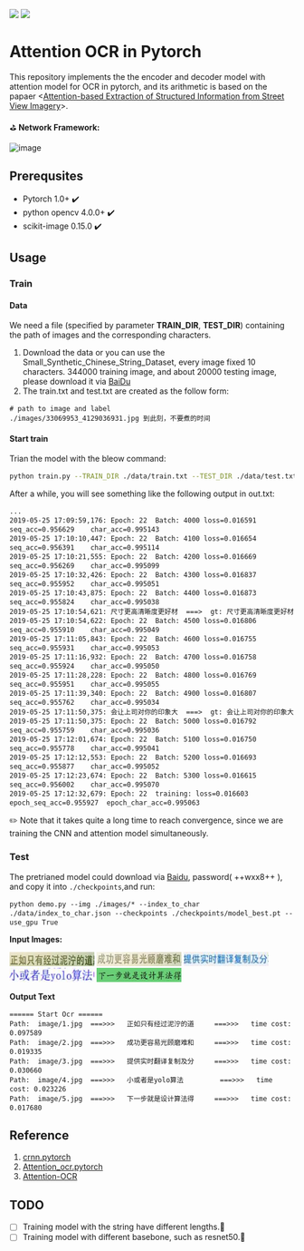 ![](https://img.shields.io/badge/Attention-Ocr-orange.svg) ![](https://img.shields.io/badge/pytorch-v1.0.0-brightgreen.svg)
# Attention OCR in Pytorch
This repository implements the the encoder and decoder model with attention model for OCR in pytorch, and its arithmetic is based on the papaer <[Attention-based Extraction of Structured Information from Street View Imagery](https://arxiv.org/pdf/1704.03549.pdf)>.

⛳️ **Network Framework:**

![image](https://i.loli.net/2019/05/27/5ceb5ff52317f45318.jpg)

## Prerequsites
- Pytorch 1.0+  ✔️
- python opencv 4.0.0+  ✔️
- scikit-image 0.15.0    ✔️

## Usage

### Train

#### Data
We need a file (specified by parameter **TRAIN_DIR**, **TEST_DIR**) containing the path of images and the corresponding characters.
1. Download the data or you can use the Small_Synthetic_Chinese_String_Dataset, every image fixed 10 characters. 344000 training image, and about 20000 testing image, please download it via [BaiDu](https://pan.baidu.com/s/1hIurFJ73XbzL-QG4V-oe0w#list/path=%2F)
2. The train.txt and test.txt are created as the follow form:
```
# path to image and label
./images/33069953_4129036931.jpg 到此刻，不要煮的时间
```

#### Start train

Trian the model with the bleow command:
```bash
python train.py --TRAIN_DIR ./data/train.txt --TEST_DIR ./data/test.txt --batch_size 64 --input_h 32 --input_w 100 --lr 0.001 --use_gpu True
```
After a while, you will see something like the following output in out.txt:
```
...
2019-05-25 17:09:59,176: Epoch: 22	Batch: 4000	loss=0.016591	seq_acc=0.956629	char_acc=0.995143
2019-05-25 17:10:10,447: Epoch: 22	Batch: 4100	loss=0.016654	seq_acc=0.956391	char_acc=0.995114
2019-05-25 17:10:21,555: Epoch: 22	Batch: 4200	loss=0.016669	seq_acc=0.956269	char_acc=0.995099
2019-05-25 17:10:32,426: Epoch: 22	Batch: 4300	loss=0.016837	seq_acc=0.955952	char_acc=0.995051
2019-05-25 17:10:43,875: Epoch: 22	Batch: 4400	loss=0.016873	seq_acc=0.955824	char_acc=0.995038
2019-05-25 17:10:54,621: 尺寸更高清晰度更好材  ===>  gt: 尺寸更高清晰度更好材
2019-05-25 17:10:54,622: Epoch: 22	Batch: 4500	loss=0.016806	seq_acc=0.955910	char_acc=0.995049
2019-05-25 17:11:05,843: Epoch: 22	Batch: 4600	loss=0.016755	seq_acc=0.955931	char_acc=0.995053
2019-05-25 17:11:16,932: Epoch: 22	Batch: 4700	loss=0.016758	seq_acc=0.955924	char_acc=0.995050
2019-05-25 17:11:28,228: Epoch: 22	Batch: 4800	loss=0.016769	seq_acc=0.955951	char_acc=0.995055
2019-05-25 17:11:39,340: Epoch: 22	Batch: 4900	loss=0.016807	seq_acc=0.955762	char_acc=0.995034
2019-05-25 17:11:50,375: 会让上司对你的印象大  ===>  gt: 会让上司对你的印象大
2019-05-25 17:11:50,375: Epoch: 22	Batch: 5000	loss=0.016792	seq_acc=0.955759	char_acc=0.995036
2019-05-25 17:12:01,674: Epoch: 22	Batch: 5100	loss=0.016750	seq_acc=0.955778	char_acc=0.995041
2019-05-25 17:12:12,553: Epoch: 22	Batch: 5200	loss=0.016693	seq_acc=0.955877	char_acc=0.995052
2019-05-25 17:12:23,674: Epoch: 22	Batch: 5300	loss=0.016615	seq_acc=0.956002	char_acc=0.995070
2019-05-25 17:12:32,679: Epoch: 22	training: loss=0.016603	epoch_seq_acc=0.955927	epoch_char_acc=0.995063
```
✏️ Note that it takes quite a long time to reach convergence, since we are training the CNN and attention model simultaneously.

### Test

The pretrianed model could download via [Baidu](https://pan.baidu.com/s/1QOnMnZV-d66AaxELz1EMCw), password( ++wxx8++ ), and copy it into `./checkpoints`,and run:
```
python demo.py --img ./images/* --index_to_char ./data/index_to_char.json --checkpoints ./checkpoints/model_best.pt --use_gpu True
```
**Input Images:**

<img src=./image/1.jpg width=150 height=25>

<img src=./image/2.jpg width=150 height=25>

<img src=./image/3.jpg width=150 height=25>

<img src=./image/4.jpg width=150 height=25>

<img src=./image/5.jpg width=150 height=25>

**Output Text**
```
====== Start Ocr ======
Path:  image/1.jpg 	===>>>	 正如只有经过泥泞的道 	===>>>	 time cost: 0.097589
Path:  image/2.jpg 	===>>>	 成功更容易光顾磨难和 	===>>>	 time cost: 0.019335
Path:  image/3.jpg 	===>>>	 提供实时翻译复制及分 	===>>>	 time cost: 0.030660
Path:  image/4.jpg 	===>>>	 小或者是yolo算法 	    ===>>>	 time cost: 0.023226
Path:  image/5.jpg 	===>>>	 下一步就是设计算法得 	===>>>	 time cost: 0.017680

```

## Reference
1. [crnn.pytorch](https://github.com/meijieru/crnn.pytorch)
1. [Attention_ocr.pytorch](https://github.com/chenjun2hao/Attention_ocr.pytorch)
1. [Attention-OCR](https://github.com/da03/Attention-OCR)

## TODO
- [ ] Training model with the string have different lengths.👊
- [ ] Training model with different basebone, such as resnet50.👊
